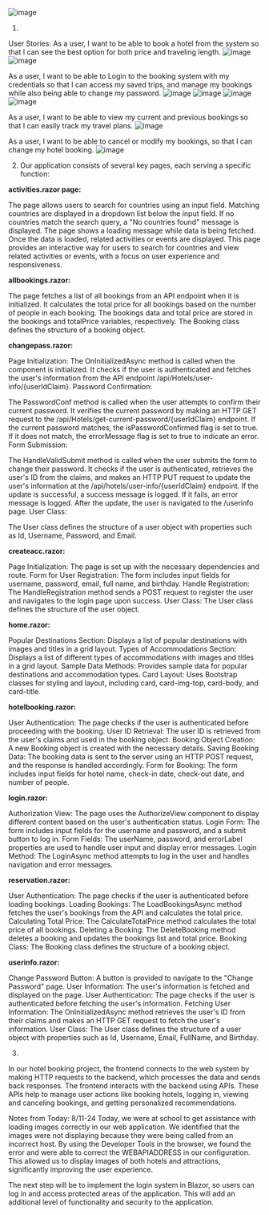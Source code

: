 ![image](https://github.com/user-attachments/assets/bdf2c7dd-1936-480f-a06b-acb3ad158937)

1)
User Stories: As a user, I want to be able to book a hotel from the system so that I can see the best option for both price and traveling length.
![image](https://github.com/user-attachments/assets/cd71cfef-22b7-4257-8771-0cc361fe5ef5)
![image](https://github.com/user-attachments/assets/c0557887-d516-4926-8642-fba3c577028d)

As a user, I want to be able to Login to the booking system with my credentials so that I can access my saved trips, and manage my bookings while also being able to change my password.
![image](https://github.com/user-attachments/assets/29ccc832-da46-4891-817e-a6cd7892367d)
![image](https://github.com/user-attachments/assets/b49baf01-7d97-45b5-8f4b-24679027937d)
![image](https://github.com/user-attachments/assets/b895617c-974c-41fa-aeb8-a406bad098e9)
![image](https://github.com/user-attachments/assets/384df4a6-0d17-41e6-9c83-4d03175b462d)

As a user, I want to be able to view my current and previous bookings so that I can easily track my travel plans.
![image](https://github.com/user-attachments/assets/0e922a19-5eda-4710-8fe8-5364f5f5353a)

As a user, I want to be able to cancel or modify my bookings, so that I can change my hotel booking.
![image](https://github.com/user-attachments/assets/b40fb811-951b-4756-b8b0-54030fcae4d9)

2) Our application consists of several key pages, each serving a specific function:

**activities.razor page:**

The page allows users to search for countries using an input field. Matching countries are displayed in a dropdown list below the input field. If no countries match the search query, a "No countries found" message is displayed. The page shows a loading message while data is being fetched. Once the data is loaded, related activities or events are displayed. This page provides an interactive way for users to search for countries and view related activities or events, with a focus on user experience and responsiveness.

**allbookings.razor:**

The page fetches a list of all bookings from an API endpoint when it is initialized. It calculates the total price for all bookings based on the number of people in each booking. The bookings data and total price are stored in the bookings and totalPrice variables, respectively. The Booking class defines the structure of a booking object.

**changepass.razor:** 

Page Initialization:
The OnInitializedAsync method is called when the component is initialized.
It checks if the user is authenticated and fetches the user's information from the API endpoint /api/Hotels/user-info/{userIdClaim}.
Password Confirmation:

The PasswordConf method is called when the user attempts to confirm their current password.
It verifies the current password by making an HTTP GET request to the /api/Hotels/get-current-password/{userIdClaim} endpoint.
If the current password matches, the isPasswordConfirmed flag is set to true. If it does not match, the errorMessage flag is set to true to indicate an error.
Form Submission:

The HandleValidSubmit method is called when the user submits the form to change their password.
It checks if the user is authenticated, retrieves the user's ID from the claims, and makes an HTTP PUT request to update the user's information at the /api/hotels/user-info/{userIdClaim} endpoint.
If the update is successful, a success message is logged. If it fails, an error message is logged.
After the update, the user is navigated to the /userinfo page.
User Class:

The User class defines the structure of a user object with properties such as Id, Username, Password, and Email.

**createacc.razor:**

Page Initialization: The page is set up with the necessary dependencies and route.
Form for User Registration: The form includes input fields for username, password, email, full name, and birthday.
Handle Registration: The HandleRegistration method sends a POST request to register the user and navigates to the login page upon success.
User Class: The User class defines the structure of the user object.

**home.razor:**

Popular Destinations Section: Displays a list of popular destinations with images and titles in a grid layout.
Types of Accommodations Section: Displays a list of different types of accommodations with images and titles in a grid layout.
Sample Data Methods: Provides sample data for popular destinations and accommodation types.
Card Layout: Uses Bootstrap classes for styling and layout, including card, card-img-top, card-body, and card-title.

**hotelbooking.razor:**

User Authentication: The page checks if the user is authenticated before proceeding with the booking.
User ID Retrieval: The user ID is retrieved from the user's claims and used in the booking object.
Booking Object Creation: A new Booking object is created with the necessary details.
Saving Booking Data: The booking data is sent to the server using an HTTP POST request, and the response is handled accordingly.
Form for Booking: The form includes input fields for hotel name, check-in date, check-out date, and number of people.

**login.razor:**

Authorization View: The page uses the AuthorizeView component to display different content based on the user's authentication status.
Login Form: The form includes input fields for the username and password, and a submit button to log in.
Form Fields: The userName, password, and errorLabel properties are used to handle user input and display error messages.
Login Method: The LoginAsync method attempts to log in the user and handles navigation and error messages.

**reservation.razor:**

User Authentication: The page checks if the user is authenticated before loading bookings.
Loading Bookings: The LoadBookingsAsync method fetches the user's bookings from the API and calculates the total price.
Calculating Total Price: The CalculateTotalPrice method calculates the total price of all bookings.
Deleting a Booking: The DeleteBooking method deletes a booking and updates the bookings list and total price.
Booking Class: The Booking class defines the structure of a booking object.

**userinfo.razor:**

Change Password Button: A button is provided to navigate to the "Change Password" page.
User Information: The user's information is fetched and displayed on the page.
User Authentication: The page checks if the user is authenticated before fetching the user's information.
Fetching User Information: The OnInitializedAsync method retrieves the user's ID from their claims and makes an HTTP GET request to fetch the user's information.
User Class: The User class defines the structure of a user object with properties such as Id, Username, Email, FullName, and Birthday.


3)
In our hotel booking project, the frontend connects to the web system by making HTTP requests to the backend, which processes the data and sends back responses. The frontend interacts with the backend using APIs. These APIs help to manage user actions like booking hotels, logging in, viewing and canceling bookings, and getting personalized recommendations.






Notes from Today: 8/11-24
Today, we were at school to get assistance with loading images correctly in our web application. We identified that the images were not displaying because they were being called from an incorrect host. By using the Developer Tools in the browser, we found the error and were able to correct the WEBAPIADDRESS in our configuration. This allowed us to display images of both hotels and attractions, significantly improving the user experience.

The next step will be to implement the login system in Blazor, so users can log in and access protected areas of the application. This will add an additional level of functionality and security to the application.
